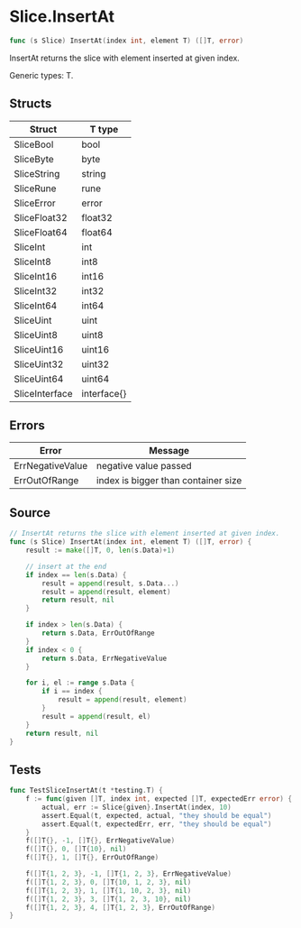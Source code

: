 # Slice.InsertAt

```go
func (s Slice) InsertAt(index int, element T) ([]T, error)
```

InsertAt returns the slice with element inserted at given index.

Generic types: T.

## Structs

| Struct | T type |
| ------ | ------ |
| SliceBool | bool |
| SliceByte | byte |
| SliceString | string |
| SliceRune | rune |
| SliceError | error |
| SliceFloat32 | float32 |
| SliceFloat64 | float64 |
| SliceInt | int |
| SliceInt8 | int8 |
| SliceInt16 | int16 |
| SliceInt32 | int32 |
| SliceInt64 | int64 |
| SliceUint | uint |
| SliceUint8 | uint8 |
| SliceUint16 | uint16 |
| SliceUint32 | uint32 |
| SliceUint64 | uint64 |
| SliceInterface | interface{} |

## Errors

| Error | Message |
| -------- | ------ |
| ErrNegativeValue | negative value passed |
| ErrOutOfRange | index is bigger than container size |

## Source

```go
// InsertAt returns the slice with element inserted at given index.
func (s Slice) InsertAt(index int, element T) ([]T, error) {
	result := make([]T, 0, len(s.Data)+1)

	// insert at the end
	if index == len(s.Data) {
		result = append(result, s.Data...)
		result = append(result, element)
		return result, nil
	}

	if index > len(s.Data) {
		return s.Data, ErrOutOfRange
	}
	if index < 0 {
		return s.Data, ErrNegativeValue
	}

	for i, el := range s.Data {
		if i == index {
			result = append(result, element)
		}
		result = append(result, el)
	}
	return result, nil
}
```

## Tests

```go
func TestSliceInsertAt(t *testing.T) {
	f := func(given []T, index int, expected []T, expectedErr error) {
		actual, err := Slice{given}.InsertAt(index, 10)
		assert.Equal(t, expected, actual, "they should be equal")
		assert.Equal(t, expectedErr, err, "they should be equal")
	}
	f([]T{}, -1, []T{}, ErrNegativeValue)
	f([]T{}, 0, []T{10}, nil)
	f([]T{}, 1, []T{}, ErrOutOfRange)

	f([]T{1, 2, 3}, -1, []T{1, 2, 3}, ErrNegativeValue)
	f([]T{1, 2, 3}, 0, []T{10, 1, 2, 3}, nil)
	f([]T{1, 2, 3}, 1, []T{1, 10, 2, 3}, nil)
	f([]T{1, 2, 3}, 3, []T{1, 2, 3, 10}, nil)
	f([]T{1, 2, 3}, 4, []T{1, 2, 3}, ErrOutOfRange)
}
```